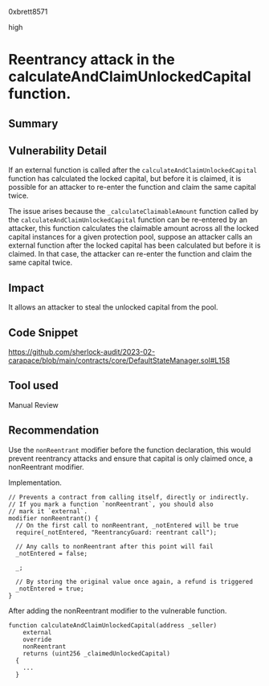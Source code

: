 0xbrett8571

high

# Reentrancy attack in the calculateAndClaimUnlockedCapital function.

## Summary

## Vulnerability Detail
If an external function is called after the `calculateAndClaimUnlockedCapital` function has calculated the locked capital, but before it is claimed, it is possible for an attacker to re-enter the function and claim the same capital twice.

The issue arises because the `_calculateClaimableAmount` function called by the `calculateAndClaimUnlockedCapital` function can be re-entered by an attacker, this function calculates the claimable amount across all the locked capital instances for a given protection pool, suppose an attacker calls an external function after the locked capital has been calculated but before it is claimed. In that case, the attacker can re-enter the function and claim the same capital twice.

## Impact
It allows an attacker to steal the unlocked capital from the pool.

## Code Snippet
https://github.com/sherlock-audit/2023-02-carapace/blob/main/contracts/core/DefaultStateManager.sol#L158

## Tool used

Manual Review

## Recommendation
Use the `nonReentrant` modifier before the function declaration, this would prevent reentrancy attacks and ensure that capital is only claimed once, a nonReentrant modifier.

Implementation.
```solidity
// Prevents a contract from calling itself, directly or indirectly.
// If you mark a function `nonReentrant`, you should also
// mark it `external`.
modifier nonReentrant() {
  // On the first call to nonReentrant, _notEntered will be true
  require(_notEntered, "ReentrancyGuard: reentrant call");

  // Any calls to nonReentrant after this point will fail
  _notEntered = false;

  _;

  // By storing the original value once again, a refund is triggered
  _notEntered = true;
}
```
After adding the nonReentrant modifier to the vulnerable function.

```solidity
function calculateAndClaimUnlockedCapital(address _seller)
    external
    override
    nonReentrant
    returns (uint256 _claimedUnlockedCapital)
  {
    ...
  }
```